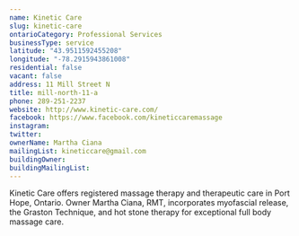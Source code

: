 ```yaml
---
name: Kinetic Care
slug: kinetic-care
ontarioCategory: Professional Services
businessType: service
latitude: "43.9511592455208"
longitude: "-78.2915943861008"
residential: false
vacant: false
address: 11 Mill Street N
title: mill-north-11-a
phone: 289-251-2237
website: http://www.kinetic-care.com/
facebook: https://www.facebook.com/kineticcaremassage
instagram:
twitter:
ownerName: Martha Ciana
mailingList: kineticcare@gmail.com
buildingOwner:
buildingMailingList: 
---
```


Kinetic Care offers registered massage therapy and therapeutic care in Port Hope, Ontario. Owner Martha Ciana, RMT,
incorporates myofascial release, the Graston Technique, and hot stone therapy for exceptional full body massage care.
